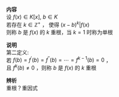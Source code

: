 **内容**    
设 $f(x)\in K[x],\ b\in K$     
若存在 $k\in\mathbb{Z}^+$ ， 使得 $(x-b)^k|f(x)$     
则称 $b$ 是 $f(x)$ 的 $k$ 重根，当 $k=1$ 时称为单根    
    
**说明**    
第二定义:    
若 $f(b)=f^\prime(b)=f^{\prime\prime}(b)=\cdots=f^{k-1}(b)=0$ ，    
且 $f^{k}(b)\neq0$ ，则称 $b$ 是 $f(x)$ 的 $k$ 重根    
    
**辨析**    
重根？重因式    
